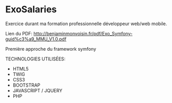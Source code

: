# ExoSalaries
Exercice durant ma formation professionnelle développeur web/web mobile.

Lien du PDF: http://benjaminmonvoisin.fr/pdf/Exo_Symfony-guid%c3%a9_MMU_V1.0.pdf

Première approche du framework symfony

TECHNOLOGIES UTILISÉES:

* HTML5
* TWIG
* CSS3
* BOOTSTRAP
* JAVASCRIPT / JQUERY
* PHP

